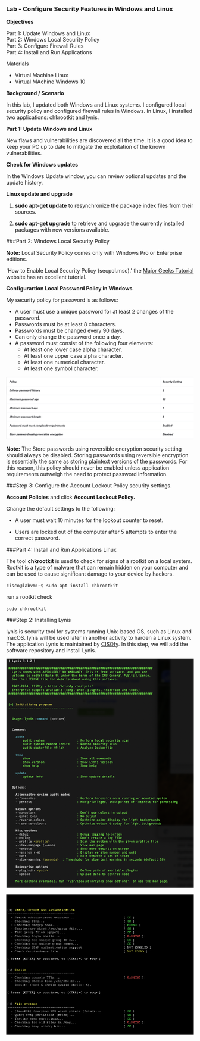 ### Lab - Configure Security Features in Windows and Linux

**Objectives**

Part 1: Update Windows and Linux<br>
Part 2: Windows Local Security Policy<br>
Part 3: Configure Firewall Rules<br>
Part 4: Install and Run Applications<br>

Materials 

* Virtual Machine Linux
* Virtual MAchine Windows 10

**Background / Scenario**

In this lab, I updated both Windows and Linux systems. I configured local security policy and configured firewall rules in Windows. In Linux, I installed two applications: chkrootkit and lynis.

**Part 1: Update Windows and Linux**

New flaws and vulnerabilities are discovered all the time. It is a good idea to keep your PC up to date to mitigate the exploitation of the known vulnerabilities.

**Check for Windows updates**

In the Windows Update window, you can review optional updates and the update history. 

**Linux update and upgrade**

1) **sudo apt-get update** to resynchronize the package index files from their sources.

2) **sudo apt-get upgrade** to retrieve and upgrade the currently installed packages with new versions available.

###Part 2: Windows Local Security Policy 

**Note:** Local Security Policy comes only with Windows Pro or Enterprise editions. 

'How to Enable Local Security Policy (secpol.msc).'  the [Major Geeks Tutorial](majorgeeks.com) website has an excellent tutorial.

**Configurartion Local Password Policy in Windows**

My security policy for password is as follows:

* A user must use a unique password for at least 2 changes of the password.
* Passwords must be at least 8 characters.
* Passwords must be changed every 90 days.
* Can only change the password once a day.
* A password must consist of the following four elements:
	* At least one lower case alpha character.
	* At least one upper case alpha character.
	* At least one numerical character.
	* At least one symbol character.

![Password Policy](img/passwords.png)

**Note:** The Store passwords using reversible encryption security setting should always be disabled. Storing passwords using reversible encryption is essentially the same as storing plaintext versions of the passwords. For this reason, this policy should never be enabled unless application requirements outweigh the need to protect password information.

###Step 3: Configure the Account Lockout Policy security settings.

**Account Policies** and click **Account Lockout Policy.**

Change the default settings to the following:

- A user must wait 10 minutes for the lookout counter to reset.

- Users are locked out of the computer after 5 attempts to enter the correct password.


###Part 4: Install and Run Applications Linux

The tool **chkrootkit** is used to check for signs of a rootkit on a local system. Rootkit is a type of malware that can remain hidden on your computer and can be used to cause significant damage to your device by hackers.

`cisco@labvm:~$ sudo apt install chkrootkit`

run a rootkit check

`sudo chkrootkit`

###Step 2: Installing Lynis

lynis is security tool for systems running Unix-based OS, such as Linux and macOS. lynis will be used later in another activity to harden a Linux system. The application Lynis is maintained by [CISOfy](majorgeeks.com). In this step, we will add the software repository and install Lynis.

![Lynis Hardenning MacOS](img/lynis.png)

![Lynis Hardenning MacOS](img/lynis-screenshot.png)




